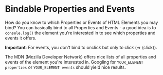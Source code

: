 # Bindable Properties and Events
How do you know to which Properties or Events of HTML Elements you may bind? You can basically bind to all Properties and Events - a good idea is to `console.log()`  the element you're interested in to see which properties and events it offers.

__Important__: For events, you don't bind to onclick but only to click (=> (click)).

The MDN (Mozilla Developer Network) offers nice lists of all properties and events of the element you're interested in. Googling for `YOUR_ELEMENT properties`  or `YOUR_ELEMENT events`  should yield nice results.